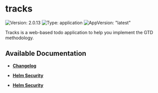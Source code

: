 # tracks

![Version: 2.0.13](https://img.shields.io/badge/Version-2.0.13-informational?style=flat-square) ![Type: application](https://img.shields.io/badge/Type-application-informational?style=flat-square) ![AppVersion: "latest"](https://img.shields.io/badge/AppVersion-"latest"-informational?style=flat-square)

Tracks is a web-based todo application to help you implement the GTD methodology. 

## Available Documentation

- [**Changelog**](CHANGELOG)

- [**Helm Security**](container-security)

- [**Helm Security**](helm-security)

